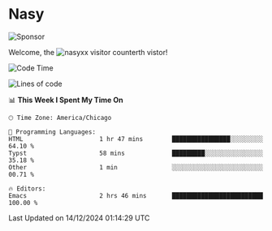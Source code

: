 # Nasy

<!--
<p align="center">
<img height="200" src="https://github-readme-stats.vercel.app/api?username=nasyxx&count_private=true&show_icons=true&theme=dracula&include_all_commits=true"/>
<img height="200" src="https://github-readme-stats.vercel.app/api/top-langs/?username=nasyxx&theme=dracula&hide=html,jupyter+notebook&count_private=true&show_icons=true"/>
</p>

  
----------------
-->

![Sponsor](https://img.shields.io/static/v1.svg?label=Sponsor&message=%E2%9D%A4&logo=GitHub&style=flat&color=pink)
 
Welcome, the ![nasyxx visitor counter](https://count.getloli.com/get/@nasyxx?theme=rule34)th vistor!
 
<!--START_SECTION:waka-->
![Code Time](http://img.shields.io/badge/Code%20Time-4%2C727%20hrs%2042%20mins-blue)

![Lines of code](https://img.shields.io/badge/From%20Hello%20World%20I%27ve%20Written-6.3%20million%20lines%20of%20code-blue)

📊 **This Week I Spent My Time On** 

```text
🕑︎ Time Zone: America/Chicago

💬 Programming Languages: 
HTML                     1 hr 47 mins        ████████████████░░░░░░░░░   64.10 % 
Typst                    58 mins             █████████░░░░░░░░░░░░░░░░   35.18 % 
Other                    1 min               ░░░░░░░░░░░░░░░░░░░░░░░░░   00.71 % 

🔥 Editors: 
Emacs                    2 hrs 46 mins       █████████████████████████   100.00 % 
```


 Last Updated on 14/12/2024 01:14:29 UTC
<!--END_SECTION:waka-->

<!-- ![visitors](https://visitor-badge.laobi.icu/badge?page_id=nasyxx.nasyxx) -->
